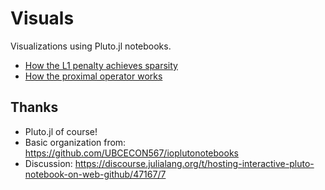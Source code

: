 # Visuals

Visualizations using Pluto.jl notebooks.

- [How the L1 penalty achieves sparsity](https://mybinder.org/v2/gh/sens/visuals/main?urlpath=pluto/open?path=/home/jovyan/notebooks/L1-penalty.jl)
- [How the proximal operator works](https://mybinder.org/v2/gh/sens/visuals/main?urlpath=pluto/open?path=/home/jovyan/notebooks/prox.jl)

## Thanks

- Pluto.jl of course!
- Basic organization from: https://github.com/UBCECON567/ioplutonotebooks
- Discussion: https://discourse.julialang.org/t/hosting-interactive-pluto-notebook-on-web-github/47167/7

